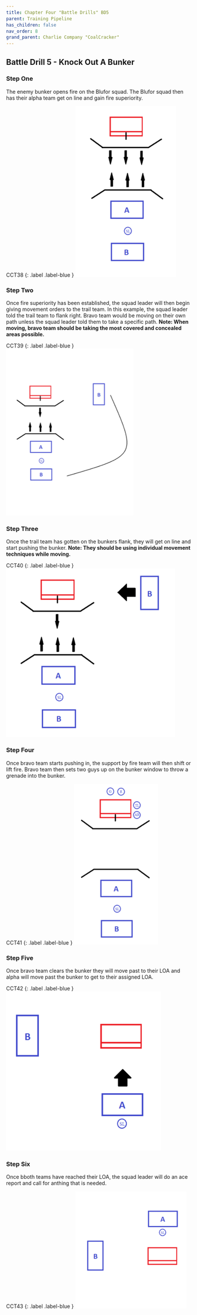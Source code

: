 ```yaml
---
title: Chapter Four "Battle Drills" BD5
parent: Training Pipeline
has_children: false
nav_order: 8
grand_parent: Charlie Company "CoalCracker"
---
```

## Battle Drill 5 - Knock Out A Bunker

### Step One
The enemy bunker opens fire on the Blufor squad. The Blufor squad then has their alpha team get on line and gain fire superiority.

CCT38
{: .label .label-blue }
![CCT38](https://github.com/Baconbits111/28thDocs/blob/main/images/CCT38.png?raw=true)

### Step Two
Once fire superiority has been established, the squad leader will then begin giving movement orders to the trail team. In this example, the squad leader told the trail team to flank right. Bravo team would be moving on their own path unless the squad leader told them to take a specific path. **Note: When moving, bravo team should be taking the most covered and concealed areas possible.**

CCT39
{: .label .label-blue }
![CCT39](https://github.com/Baconbits111/28thDocs/blob/main/images/CCT39.png?raw=true)

### Step Three
Once the trail team has gotten on the bunkers flank, they will get on line and start pushing the bunker. **Note: They should be using individual movement techniques while moving.**

CCT40
{: .label .label-blue }
![CCT40](https://github.com/Baconbits111/28thDocs/blob/main/images/CCT40.png?raw=true)

### Step Four
Once bravo team starts pushing in, the support by fire team will then shift or lift fire. Bravo team then sets two guys up on the bunker window to throw a grenade into the bunker.

CCT41
{: .label .label-blue }
![CCT41](https://github.com/Baconbits111/28thDocs/blob/main/images/CCT41.png?raw=true) 

### Step Five
Once bravo team clears the bunker they will move past to their LOA and alpha will move past the bunker to get to their assigned LOA.

CCT42
{: .label .label-blue }
![CCT42](https://github.com/Baconbits111/28thDocs/blob/main/images/CCT42.png?raw=true) 

### Step Six
Once bboth teams have reached their LOA, the squad leader will do an ace report and call for anthing that is needed.

CCT43
{: .label .label-blue }
![CCT43](https://github.com/Baconbits111/28thDocs/blob/main/images/CCT43.png?raw=true) 
